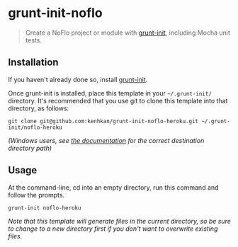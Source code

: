 grunt-init-noflo
================

> Create a NoFlo project or module with [grunt-init][], including Mocha unit tests.

[grunt-init]: http://gruntjs.com/project-scaffolding

## Installation

If you haven't already done so, install [grunt-init][].

Once grunt-init is installed, place this template in your `~/.grunt-init/` directory. It's recommended that you use git to clone this template into that directory, as follows:

```
git clone git@github.com:kenhkan/grunt-init-noflo-heroku.git ~/.grunt-init/noflo-heroku
```

_(Windows users, see [the documentation][grunt-init] for the correct destination directory path)_

## Usage

At the command-line, cd into an empty directory, run this command and follow the prompts.

```
grunt-init noflo-heroku
```

_Note that this template will generate files in the current directory, so be sure to change to a new directory first if you don't want to overwrite existing files._

